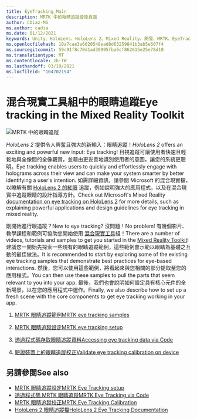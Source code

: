 ```yaml
---
title: EyeTracking_Main
description: MRTK 中的眼睛追蹤登陸頁面
author: CDiaz-MS
ms.author: cadia
ms.date: 01/12/2021
keywords: Unity、HoloLens、HoloLens 2、Mixed Reality、開發、MRTK、EyeTracking、
ms.openlocfilehash: 10a7cae3a6020548ead8d63259841b3ab5e607f4
ms.sourcegitcommit: 59c91f8c70d1ad30995fba6cf862615e25e78d10
ms.translationtype: MT
ms.contentlocale: zh-TW
ms.lasthandoff: 03/19/2021
ms.locfileid: "104702194"
---
```

# <a name="eye-tracking-in-the-mixed-reality-toolkit"></a><span data-ttu-id="6643e-104">混合現實工具組中的眼睛追蹤</span><span class="sxs-lookup"><span data-stu-id="6643e-104">Eye tracking in the Mixed Reality Toolkit</span></span>

![MRTK 中的眼睛追蹤](../images/eye-tracking/mrtk_et_compilation.png)

<span data-ttu-id="6643e-106">_HoloLens 2_ 提供令人興奮且強大的新輸入：眼睛追蹤！</span><span class="sxs-lookup"><span data-stu-id="6643e-106">_HoloLens 2_ offers an exciting and powerful new input: Eye tracking!</span></span>
<span data-ttu-id="6643e-107">目視追蹤可讓使用者快速且輕鬆地與全像間的全像觀賞，並藉由更妥善地識別使用者的意圖，讓您的系統更聰明。</span><span class="sxs-lookup"><span data-stu-id="6643e-107">Eye tracking enables users to quickly and effortlessly engage with holograms across their view and can make your system smarter by better identifying a user's intention.</span></span> <span data-ttu-id="6643e-108">如需詳細資訊，請參閱 Microsoft 的混合現實檔，以瞭解有關 [HoloLens 2 的紅眼](https://docs.microsoft.com/windows/mixed-reality/eye-tracking) 追蹤，例如說明強大的應用程式，以及在混合現實中追蹤眼睛的設計指導方針。</span><span class="sxs-lookup"><span data-stu-id="6643e-108">Check out Microsoft's Mixed Reality [documentation on eye tracking on HoloLens 2](https://docs.microsoft.com/windows/mixed-reality/eye-tracking) for more details, such as explaining powerful applications and design guidelines for eye tracking in mixed reality.</span></span>

<span data-ttu-id="6643e-109">剛開始進行眼追蹤？</span><span class="sxs-lookup"><span data-stu-id="6643e-109">New to eye tracking?</span></span> <span data-ttu-id="6643e-110">沒問題！</span><span class="sxs-lookup"><span data-stu-id="6643e-110">No problem!</span></span> <span data-ttu-id="6643e-111">有幾個影片、教學課程和範例可協助您開始使用 [混合現實工具](https://github.com/Microsoft/MixedRealityToolkit-Unity)組！</span><span class="sxs-lookup"><span data-stu-id="6643e-111">There are a number of videos, tutorials and samples to get you started in the [Mixed Reality Toolkit](https://github.com/Microsoft/MixedRealityToolkit-Unity)!</span></span>
<span data-ttu-id="6643e-112">建議您一開始先探索一些現有的眼睛追蹤範例，這些範例會示範以眼睛為基礎之互動的最佳做法。</span><span class="sxs-lookup"><span data-stu-id="6643e-112">It is recommended to start by exploring some of the existing eye tracking samples that demonstrate best practices for eye-based interactions.</span></span> <span data-ttu-id="6643e-113">然後，您可以使用這些範例，將看起來與您相關的部分提取至您的應用程式。</span><span class="sxs-lookup"><span data-stu-id="6643e-113">You can then use these samples to pull the parts that seem relevant to you into your app.</span></span> <span data-ttu-id="6643e-114">最後，我們也會說明如何設定具有核心元件的全新場景，以在您的應用程式中運作。</span><span class="sxs-lookup"><span data-stu-id="6643e-114">Finally, we also describe how to set up a fresh scene with the core components to get eye tracking working in your app.</span></span>

1. [<span data-ttu-id="6643e-115">MRTK 眼睛追蹤範例</span><span class="sxs-lookup"><span data-stu-id="6643e-115">MRTK eye tracking samples</span></span>](eye-tracking-examples-overview.md)

2. [<span data-ttu-id="6643e-116">MRTK 眼睛追蹤設定</span><span class="sxs-lookup"><span data-stu-id="6643e-116">MRTK eye tracking setup</span></span>](eye-tracking-basic-setup.md)

3. [<span data-ttu-id="6643e-117">透過程式碼存取眼睛追蹤資料</span><span class="sxs-lookup"><span data-stu-id="6643e-117">Accessing eye tracking data via Code</span></span>](eye-tracking-eye-gaze-provider.md)

4. [<span data-ttu-id="6643e-118">驗證裝置上的眼睛追蹤校正</span><span class="sxs-lookup"><span data-stu-id="6643e-118">Validate eye tracking calibration on device</span></span>](eye-tracking-is-user-calibrated.md)

## <a name="see-also"></a><span data-ttu-id="6643e-119">另請參閱</span><span class="sxs-lookup"><span data-stu-id="6643e-119">See also</span></span>

- [<span data-ttu-id="6643e-120">MRTK 眼睛追蹤設定</span><span class="sxs-lookup"><span data-stu-id="6643e-120">MRTK Eye Tracking setup</span></span>](eye-tracking-basic-setup.md)
- [<span data-ttu-id="6643e-121">透過程式碼 MRTK 眼睛追蹤</span><span class="sxs-lookup"><span data-stu-id="6643e-121">MRTK Eye Tracking via Code</span></span>](eye-tracking-eye-gaze-provider.md)
- [<span data-ttu-id="6643e-122">MRTK 眼睛追蹤校正</span><span class="sxs-lookup"><span data-stu-id="6643e-122">MRTK Eye Tracking Calibration</span></span>](eye-tracking-is-user-calibrated.md)
- [<span data-ttu-id="6643e-123">HoloLens 2 眼睛追蹤檔</span><span class="sxs-lookup"><span data-stu-id="6643e-123">HoloLens 2 Eye Tracking Documentation</span></span>](https://docs.microsoft.com/windows/mixed-reality/eye-tracking)
